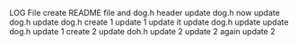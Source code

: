 LOG File
create README file and dog.h header
update dog.h
now
update dog.h
update dog.h
create 1
update 1
update it
update dog.h
update
update dog.h
update 1
create 2
update doh.h
update 2
update 2 again
update 2
